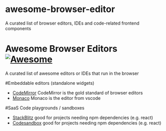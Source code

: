 # awesome-browser-editor
A curated list of browser editors, IDEs and code-related frontend components

# Awesome Browser Editors [![Awesome](https://cdn.rawgit.com/sindresorhus/awesome/d7305f38d29fed78fa85652e3a63e154dd8e8829/media/badge.svg)](https://github.com/sindresorhus/awesome)

A curated list of awesome editors or IDEs that run in the browser

#Embeddable editors (standalone widgets)
- [CodeMirror](https://codemirror.net/) CodeMirror is the gold standard of browser editors
- [Monaco](https://microsoft.github.io/monaco-editor/) Monaco is the editor from vscode

#SaaS Code playgrounds / sandboxes
- [StackBlitz](https://stackblitz.com) good for projects needing npm dependencies (e.g. react)
- [Codesandbox](https://codesandbox.io/) good for projects needing npm dependencies (e.g. react)
